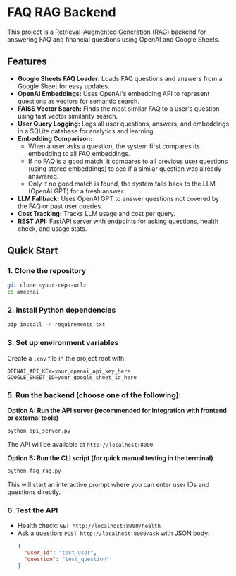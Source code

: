 # FAQ RAG Backend

This project is a Retrieval-Augmented Generation (RAG) backend for answering FAQ and financial questions using OpenAI and Google Sheets.

## Features

- **Google Sheets FAQ Loader:** Loads FAQ questions and answers from a Google Sheet for easy updates.
- **OpenAI Embeddings:** Uses OpenAI's embedding API to represent questions as vectors for semantic search.
- **FAISS Vector Search:** Finds the most similar FAQ to a user's question using fast vector similarity search.
- **User Query Logging:** Logs all user questions, answers, and embeddings in a SQLite database for analytics and learning.
- **Embedding Comparison:**
  - When a user asks a question, the system first compares its embedding to all FAQ embeddings.
  - If no FAQ is a good match, it compares to all previous user questions (using stored embeddings) to see if a similar question was already answered.
  - Only if no good match is found, the system falls back to the LLM (OpenAI GPT) for a fresh answer.
- **LLM Fallback:** Uses OpenAI GPT to answer questions not covered by the FAQ or past user queries.
- **Cost Tracking:** Tracks LLM usage and cost per query.
- **REST API:** FastAPI server with endpoints for asking questions, health check, and usage stats.

## Quick Start

### 1. Clone the repository
```bash
git clone <your-repo-url>
cd ameenai
```

### 2. Install Python dependencies
```bash
pip install -r requirements.txt
```

### 3. Set up environment variables
Create a `.env` file in the project root with:
```
OPENAI_API_KEY=your_openai_api_key_here
GOOGLE_SHEET_ID=your_google_sheet_id_here
```

### 5. Run the backend (choose one of the following):

**Option A: Run the API server (recommended for integration with frontend or external tools)**
```bash
python api_server.py
```
The API will be available at `http://localhost:8000`.

**Option B: Run the CLI script (for quick manual testing in the terminal)**
```bash
python faq_rag.py
```
This will start an interactive prompt where you can enter user IDs and questions directly.

### 6. Test the API
- Health check: `GET http://localhost:8000/health`
- Ask a question: `POST http://localhost:8000/ask` with JSON body:
  ```json
  {
    "user_id": "test_user",
    "question": "test_question"
  }
  ```

